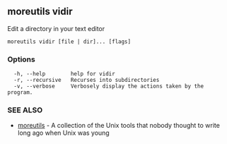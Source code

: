 ## moreutils vidir

Edit a directory in your text editor

```
moreutils vidir [file | dir]... [flags]
```

### Options

```
  -h, --help        help for vidir
  -r, --recursive   Recurses into subdirectories
  -v, --verbose     Verbosely display the actions taken by the program.
```

### SEE ALSO

* [moreutils](moreutils.md)	 - A collection of the Unix tools that nobody thought to write long ago when Unix was young

